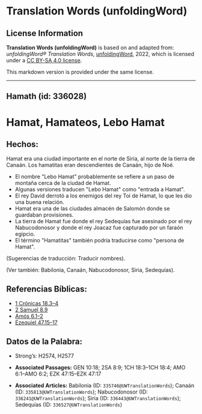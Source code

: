 # Translation Words (unfoldingWord)

## License Information

**Translation Words (unfoldingWord)** is based on and adapted from: _unfoldingWord® Translation Words_, [unfoldingWord](https://unfoldingword.org/utw), 2022, which is licensed under a [CC BY-SA 4.0 license](https://creativecommons.org/licenses/by-sa/4.0/legalcode.en).

This markdown version is provided under the same license.



--------------------------------

## Hamath (id: 336028)

Hamat, Hamateos, Lebo Hamat
===========================

Hechos:
-------

Hamat era una ciudad importante en el norte de Siria, al norte de la tierra de Canaán. Los hamatitas eran descendientes de Canaán, hijo de Noé.

* El nombre "Lebo Hamat" probablemente se refiere a un paso de montaña cerca de la ciudad de Hamat.
* Algunas versiones traducen "Lebo Hamat" como "entrada a Hamat".
* El rey David derrotó a los enemigos del rey Toi de Hamat, lo que les dio una buena relación.
* Hamat era una de las ciudades almacén de Salomón donde se guardaban provisiones.
* La tierra de Hamat fue donde el rey Sedequías fue asesinado por el rey Nabucodonosor y donde el rey Joacaz fue capturado por un faraón egipcio.
* El término "Hamatitas" también podría traducirse como "persona de Hamat".

(Sugerencias de traducción: Traducir nombres).

(Ver también: Babilonia, Canaán, Nabucodonosor, Siria, Sedequías).

Referencias Bíblicas:
---------------------

* [1 Crónicas 18\.3–4](https://ref.ly/1Chr18:3-1Chr18:4)
* [2 Samuel 8\.9](https://ref.ly/2Sam8:9)
* [Amós 6\.1–2](https://ref.ly/Amos6:1-Amos6:2)
* [Ezequiel 47\.15–17](https://ref.ly/Ezek47:15-Ezek47:17)

Datos de la Palabra:
--------------------

* Strong’s: H2574, H2577

* **Associated Passages:** GEN 10:18; 2SA 8:9; 1CH 18:3–1CH 18:4; AMO 6:1–AMO 6:2; EZK 47:15–EZK 47:17
* **Associated Articles:** Babilonia (ID: `335746@UWTranslationWords`); Canaán (ID: `335813@UWTranslationWords`); Nabucodonosor (ID: `336241@UWTranslationWords`); Siria (ID: `336443@UWTranslationWords`); Sedequías (ID: `336527@UWTranslationWords`)

